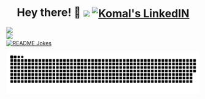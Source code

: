                                 
                                          
<div>
<h1 align="center">Hey there! 🤭 
   <img align="center" src=https://hits.seeyoufarm.com/api/count/incr/badge.svg?url=https%3A%2F%2Fgithub.com%2Fkomal914%2Fhit-counter&count_bg=%2379C83D&title_bg=%23000000&icon=badoo.svg&icon_color=%23E89BFF&title=hits&edge_flat=false)](https://hits.seeyoufarm.com)](https://hits.seeyoufarm.com) />
   <a href="https://twitter.com/KomalKaur99">
<a href="https://www.linkedin.com/in/kkomal/">
  <img align="center" alt="Komal's LinkedIN" width="40px" src="https://raw.githubusercontent.com/peterthehan/peterthehan/master/assets/linkedin.svg" />
   
</h1>
                                             
 
   <img align="left" src="https://github-readme-streak-stats.herokuapp.com/?user=Komal914&theme=github-light&show)"  width="500px"  />
   <img align="left" src="https://github-readme-stats.vercel.app/api?username=komal914&theme=vue&show4&show_icons=true&hide_title=true&text_color=ffbfd8"  width="530px" />
</div>

<!--    <img aligh="center"  src="https://media.giphy.com/media/3o6fJcIM6mG3Ad6lAk/giphy.gif"  width="250px"  /> -->
  <a href="https://readme-jokes.vercel.app"><img align="center" src="https://readme-jokes.vercel.app/api" alt="README Jokes"></a>


<!-- ![github contribution grid snake animation](https://raw.githubusercontent.com/komal914/komal914/output/github-contribution-grid-snake-dark.svg#gh-dark-mode-only) -->
  
![](https://raw.githubusercontent.com/komal914/komal914/output/github-contribution-grid-snake.svg)



  
  







<!---
Komal914/Komal914 is a ✨ special ✨ repository because its `README.md` (this file) appears on your GitHub profile.
You can click the Preview link to take a look at your changes.
--->
